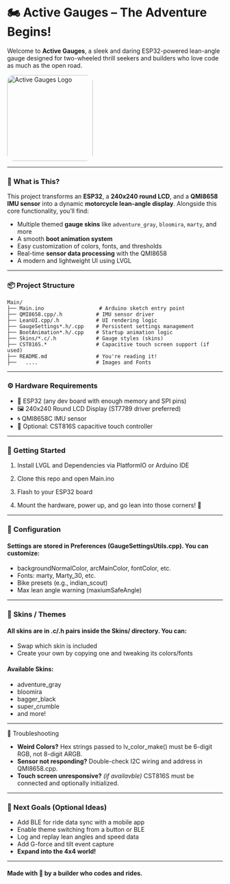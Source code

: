 # 🏍️ Active Gauges – The Adventure Begins!

Welcome to **Active Gauges**, a sleek and daring ESP32-powered lean-angle gauge designed for two-wheeled thrill seekers and builders who love code as much as the open road.

<p>
  <img src="lean_gauge.png" alt="Active Gauges Logo" width="200" style="border-radius: 15px;"/>
</p>

---

### 🧭 What is This?

This project transforms an **ESP32**, a **240x240 round LCD**, and a **QMI8658 IMU sensor** into a dynamic **motorcycle lean-angle display**. Alongside this core functionality, you’ll find:

- Multiple themed **gauge skins** like `adventure_gray`, `bloomira`, `marty`, and more  
- A smooth **boot animation system**  
- Easy customization of colors, fonts, and thresholds  
- Real-time **sensor data processing** with the QMI8658  
- A modern and lightweight UI using LVGL  

---

### 📦 Project Structure

```plaintext
Main/
├── Main.ino                  # Arduino sketch entry point
├── QMI8658.cpp/.h           # IMU sensor driver
├── LeanUI.cpp/.h            # UI rendering logic
├── GaugeSettings*.h/.cpp    # Persistent settings management
├── BootAnimation*.h/.cpp    # Startup animation logic
├── Skins/*.c/.h             # Gauge styles (skins)
├── CST816S.*                # Capacitive touch screen support (if used)
├── README.md                # You're reading it!
├──   ....                   # Images and Fonts
```
---
### ⚙️ Hardware Requirements
- 🧠 ESP32 (any dev board with enough memory and SPI pins)
- 🖼️ 240x240 Round LCD Display (ST7789 driver preferred)
- 🌀 QMI8658C IMU sensor
- 🔌 Optional: CST816S capacitive touch controller
---
### 🚀 Getting Started
1) Install LVGL and Dependencies via PlatformIO or Arduino IDE

2) Clone this repo and open Main.ino

3) Flash to your ESP32 board

4) Mount the hardware, power up, and go lean into those corners! 🏁
---
### 🧠 Configuration
#### **Settings are stored in Preferences (GaugeSettingsUtils.cpp). You can customize:**
- backgroundNormalColor, arcMainColor, fontColor, etc.
- Fonts: marty, Marty_30, etc.
- Bike presets (e.g., indian_scout)
- Max lean angle warning (maxiumSafeAngle)
---
### 🎨 Skins / Themes
#### **All skins are in .c/.h pairs inside the Skins/ directory. You can:**
- Swap which skin is included
- Create your own by copying one and tweaking its colors/fonts
#### **Available Skins:**
- adventure_gray
- bloomira
- bagger_black
- super_crumble
- and more!
---
🐛 Troubleshooting
- **Weird Colors?** Hex strings passed to lv_color_make() must be 6-digit RGB, not 8-digit ARGB.
- **Sensor not responding?** Double-check I2C wiring and address in QMI8658.cpp.
- **Touch screen unresponsive?** *(if availavble)* CST816S must be connected and optionally initialized.
---
### 🔮 Next Goals (Optional Ideas)
- Add BLE for ride data sync with a mobile app
- Enable theme switching from a button or BLE
- Log and replay lean angles and speed data
- Add G-force and tilt event capture
- **Expand into the 4x4 world!**
---
#### **Made with 🤘 by a builder who codes and rides.**